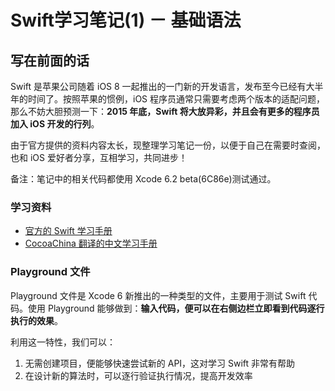 # Swift学习笔记(1) － 基础语法

## 写在前面的话

Swift 是苹果公司随着 iOS 8 一起推出的一门新的开发语言，发布至今已经有大半年的时间了。按照苹果的惯例，iOS 程序员通常只需要考虑两个版本的适配问题，那么不妨大胆预测一下：**2015 年底，Swift 将大放异彩，并且会有更多的程序员加入 iOS 开发的行列**。

由于官方提供的资料内容太长，现整理学习笔记一份，以便于自己在需要时查阅，也和 iOS 爱好者分享，互相学习，共同进步！

备注：笔记中的相关代码都使用 Xcode 6.2 beta(6C86e)测试通过。

### 学习资料

* [官方的 Swift 学习手册](https://itunes.apple.com/us/book/swift-programming-language/id881256329?mt=11&uo=8&at=11ld4k&uo=8&at=11ld4k&uo=8&at=11ld4k)
* [CocoaChina 翻译的中文学习手册](https://github.com/CocoaChina-editors/Welcome-to-Swift)

### Playground 文件

Playground 文件是 Xcode 6 新推出的一种类型的文件，主要用于测试 Swift 代码。使用 Playground 能够做到：**输入代码，便可以在右侧边栏立即看到代码逐行执行的效果**。

利用这一特性，我们可以：

1. 无需创建项目，便能够快速尝试新的 API，这对学习 Swift 非常有帮助
2. 在设计新的算法时，可以逐行验证执行情况，提高开发效率

